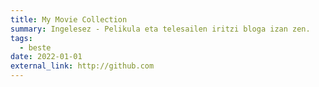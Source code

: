 ```yaml
---
title: My Movie Collection
summary: Ingelesez - Pelikula eta telesailen iritzi bloga izan zen.
tags:
  - beste
date: 2022-01-01
external_link: http://github.com
---
```

